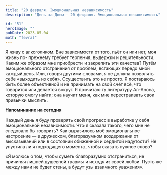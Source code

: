 ```yaml
---
title: "20 февраля. Эмоциональная независимость"
description: "День за Днем - 20 февраля. Эмоциональная независимость"

id: "51"
heroImage: ""
pubDate: 2023-05-04
moth: "fevral"
---
```


Я живу с алкоголиком. Вне зависимости от того, пьёт он или нет, моя жизнь по-
прежнему требует терпения, выдержки и решительности. Каким же образом мне
приобрести и закрепить эти качества? Путём эмоционального отстранения от
проблем, встающих передо мной каждый день. Или, говоря другими словами, я не
должна позволять себе «выходить из себя». Осуществить это не просто. Я
постараюсь быть более объективной и не принимать на свой счёт всё, что
говорится или делается вокруг. Я прочитаю ту литературу Ал-Анона, которую
смогу найти; она научит меня, как мне перестраивать свои привычки мыслить.

**Напоминание на сегодня**

Каждый день я буду проверять свой прогресс в выработке у себя эмоциональной
независимости. Что я сказала такого, чего мне не следовало бы говорить? Как
выразилось моё эмоциональное настроение — в дружеском, благоразумном
воздержании от высказываний или в состоянии обиженной и сердитой надутости? Не
упустила ли я подходящего момента, чтобы сказать нужное слово?

«Я молюсь о том, чтобы суметь благоразумно отстраниться, не причиняя лишней
душевной травмы и исходя из своей любви. Пусть же между нами не будет стены, а
будут узы взаимного уважения».
